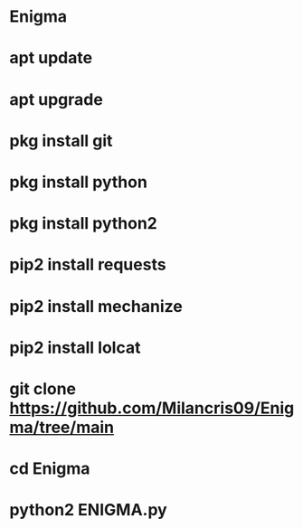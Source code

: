 # Enigma 

# apt update 

# apt upgrade 

# pkg install git 

# pkg install python 

# pkg install python2 

# pip2 install requests 

# pip2 install mechanize 

# pip2 install lolcat 

# git clone https://github.com/Milancris09/Enigma/tree/main 

# cd Enigma 

# python2 ENIGMA.py
